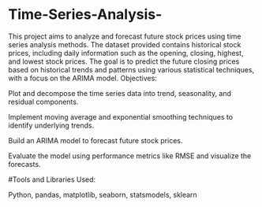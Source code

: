 # Time-Series-Analysis-
This project aims to analyze and forecast future stock prices using time series analysis methods. The dataset provided contains historical stock prices, including daily information such as the opening, closing, highest, and lowest stock prices. The goal is to predict the future closing prices based on historical trends and patterns using various statistical techniques, with a focus on the ARIMA model.
Objectives:

Plot and decompose the time series data into trend, seasonality, and residual components.

Implement moving average and exponential smoothing techniques to identify underlying trends.

Build an ARIMA model to forecast future stock prices.

Evaluate the model using performance metrics like RMSE and visualize the forecasts.

#Tools and Libraries Used:

Python, pandas, matplotlib, seaborn, statsmodels, sklearn


